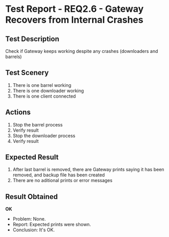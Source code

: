 # Test Report - REQ2.6 - Gateway Recovers from Internal Crashes

## Test Description
Check if Gateway keeps working despite any crashes (downloaders and barrels)

## Test Scenery

1. There is one barrel working
2. There is one downloader working
3. There is one client connected

## Actions

1. Stop the barrel process
2. Verify result
3. Stop the downloader process
4. Verify result

## Expected Result

1. After last barrel is removed, there are Gateway prints saying it has been removed, and backup file has been created 
2. There are no aditional prints or error messages


## Result Obtained
**OK**

- Problem: None.
- Report: Expected prints were shown.
- Conclusion: It's OK.
